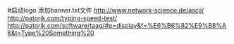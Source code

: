 #启动logo
添加banner.txt文件
http://www.network-science.de/ascii/
http://patorjk.com/typing-speed-test/
http://patorjk.com/software/taag/#p=display&f=%E6%B6%82%E9%B8%A6&t=Type%20Something%20
     